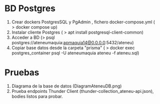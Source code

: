 # BD Postgres

1.  Crear dockers PostgresSQL y PgAdmin , fichero docker-compose.yml ( > docker compose up)
2.  Instalar cliente Postgres ( > apt install postgresql-client-common) 
3.  Acceder a BD (> psql postgres://ateneumaquia:apmaquia14@0.0.0.0:5432/ateneu)
4.  Copiar base datos desde la carpeta "prisma" ( > docker exec postgres_container psql -U ateneumaquia ateneu -f ateneu.sql)


# Pruebas
1. Diagrama de la base de datos (DiagramAteneuDB.png)
2. Prueba endpoints Thunder Client (thunder-collection_ateneu-api.json), bodies listos para probar.

    
